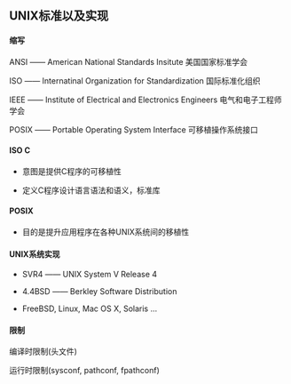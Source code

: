 ## UNIX标准以及实现

#### 缩写

ANSI —— American National Standards Insitute 美国国家标准学会

ISO —— Internatinal Organization for Standardization 国际标准化组织

IEEE —— Institute of Electrical and Electronics Engineers 电气和电子工程师学会

POSIX —— Portable Operating System Interface 可移植操作系统接口

#### ISO C

* 意图是提供C程序的可移植性

* 定义C程序设计语言语法和语义，标准库

#### POSIX

* 目的是提升应用程序在各种UNIX系统间的移植性

#### UNIX系统实现

* SVR4 —— UNIX System V Release 4 

* 4.4BSD —— Berkley Software Distribution

* FreeBSD, Linux, Mac OS X, Solaris ...

#### 限制

编译时限制(头文件)

运行时限制(sysconf, pathconf, fpathconf)
